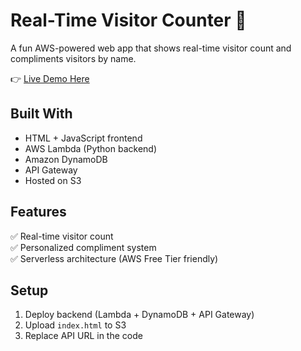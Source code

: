 # Real-Time Visitor Counter 🚀

A fun AWS-powered web app that shows real-time visitor count and compliments visitors by name.

👉 [Live Demo Here](http://your-s3-link-here)

## Built With

- HTML + JavaScript frontend
- AWS Lambda (Python backend)
- Amazon DynamoDB
- API Gateway
- Hosted on S3

## Features

✅ Real-time visitor count  
✅ Personalized compliment system  
✅ Serverless architecture (AWS Free Tier friendly)

## Setup

1. Deploy backend (Lambda + DynamoDB + API Gateway)
2. Upload `index.html` to S3
3. Replace API URL in the code
